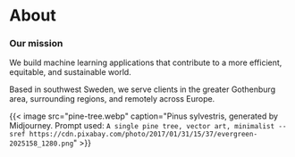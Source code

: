 # About


### Our mission

We build machine learning applications that contribute to a more efficient, equitable, and sustainable world.

Based in southwest Sweden, we serve clients in the greater Gothenburg area, surrounding regions, and remotely across Europe.

{{< image src="pine-tree.webp" caption="Pinus sylvestris, generated by Midjourney. Prompt used: `A single pine tree, vector art, minimalist --sref https://cdn.pixabay.com/photo/2017/01/31/15/37/evergreen-2025158_1280.png`" >}}

